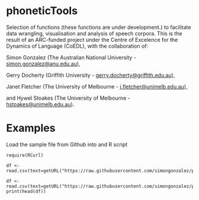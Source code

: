 # phoneticTools

Selection of functions (these functions are under development.) to facilitate data wrangling, visualisation and analysis of speech corpora. This is the result of an ARC-funded project under the Centre of Excelence for the Dynamics of Language (CoEDL), with the collaboration of:

Simon Gonzalez (The Australian National University - simon.gonzalez@anu.edu.au),

Gerry Docherty (Griffith University - gerry.docherty@griffith.edu.au),

Janet Fletcher (The University of Melbourne - j.fletcher@unimelb.edu.au),

and Hywel Stoakes (The University of Melbourne - hstoakes@unimelb.edu.au).


# Examples

Load the sample file from Github into and R script

```{r}
require(RCurl)

df <- read.csv(text=getURL("https://raw.githubusercontent.com/simongonzalez/phoneticTools/master/sampleData.csv"))
```

```{r, echo = F}
df <- read.csv(text=getURL("https://raw.githubusercontent.com/simongonzalez/phoneticTools/master/sampleData.csv"))
print(head(df))
```
